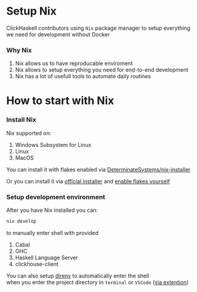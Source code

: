 # Setup Nix

ClickHaskell contributors using `Nix` package manager to setup everything we need for development without Docker

### Why Nix

1. Nix allows us to have reproducable enviroment
2. Nix allows to setup everything you need for end-to-end development
3. Nix has a lot of usefull tools to automate daily routines


# How to start with Nix

### Install Nix

Nix supported on:

1. Windows Subsystem for Linux
2. Linux
3. MacOS

You can install it with flakes enabled via [DeterminateSystems/nix-installer](https://github.com/DeterminateSystems/nix-installer)

Or you can install it via [official installer](https://nixos.org/download/) and [enable flakes yourself](https://nixos.wiki/wiki/Flakes)

### Setup development environment

After you have Nix installed you can:
```sh
nix develop
```
to manually enter shell with provided

1. Cabal
2. GHC
3. Haskell Language Server
4. clickhouse-client

You can also setup [direnv]() to automatically enter the shell \
when you enter the project directory in `terminal` or `VSCode` ([via extention](https://marketplace.visualstudio.com/items?itemName=mkhl.direnv))
